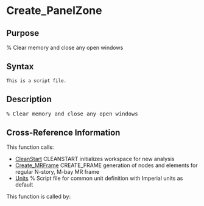 
<!-- <a name="_top"></a>
<div><a href="../../index.md">Home</a> &gt;  <a href="#">src</a> &gt; <a href="index.md">Other</a> &gt; Create_PanelZone.m</div> -->

<!--<table width="100%"><tr><td align="left"><a href="../../index.md"><img alt="<" border="0" src="../../left.png">&nbsp;Master index</a></td>
<td align="right"><a href="index.md">Index for src\Other&nbsp;<img alt=">" border="0" src="../../right.png"></a></td></tr></table>-->
# Create_PanelZone
<!-- <h1>Create_PanelZone
</h1> -->

## <a name="_name"></a>Purpose

<!-- <h2 id="purpose"><a name="_name"></a>Purpose</h2> -->

% Clear memory and close any open windows

<!-- <div class="box"><strong>% Clear memory and close any open windows</strong></div> -->

## <a name="_synopsis"></a>Syntax

`This is a script file.` 
## <a name="_description"></a>Description

<pre class="comment">% Clear memory and close any open windows</pre>
<!-- <div class="fragment"><pre class="comment">% Clear memory and close any open windows</pre></div> -->

<!-- crossreference -->
## <a name="_cross"></a>Cross-Reference Information

This function calls:
<ul style="list-style-image:url(../../matlabicon.gif)">
<li><a href="../../src/Utilities/CleanStart" class="code" title="">CleanStart</a>	CLEANSTART initializes workspace for new analysis</li><li><a href="../../src/Utilities/PreProcessing/Create_MRFrame" class="code" title="function Frame = Create_MRFrame (Lbv,Hsv,nsub)">Create_MRFrame</a>	CREATE_FRAME generation of nodes and elements for regular N-story, M-bay MR frame</li><li><a href="../../src/Utilities/Units" class="code" title="">Units</a>	% Script file for common unit definition with Imperial units as default</li></ul>
This function is called by:
<ul style="list-style-image:url(../../matlabicon.gif)">
</ul>
<!-- crossreference -->




<!-- <hr><address>Generated on Thu 09-Jul-2020 17:34:06 by <strong><a href="http://www.artefact.tk/software/matlab/m2html/" title="Matlab Documentation in HTML">m2html</a></strong> &copy; 2005</address> -->